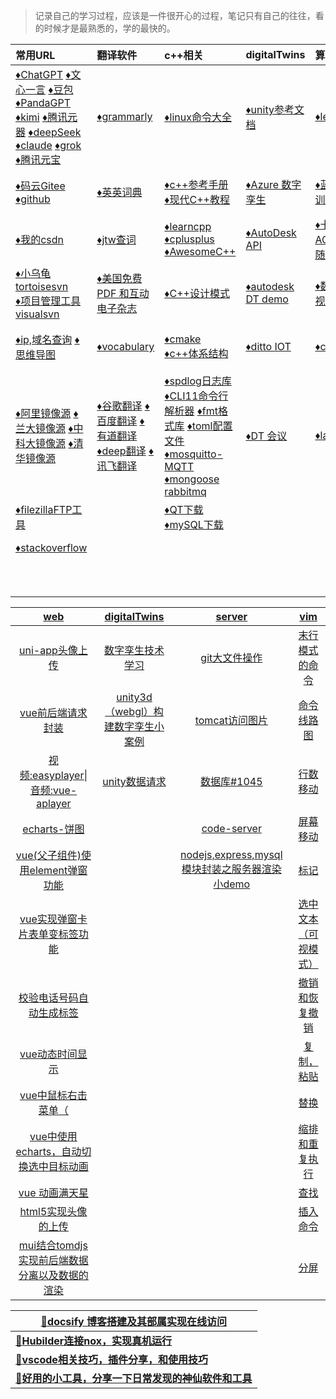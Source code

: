 > 记录自己的学习过程，应该是一件很开心的过程，笔记只有自己的往往，看的时候才是最熟悉的，学的最快的。
<color-tool></color-tool>


| 常用URL                                                      | 翻译软件                                                     | c++相关                                                      | digitalTwins                                                 | 算法                                                         | web                                                          | work                                                         |
| :----------------------------------------------------------- | :----------------------------------------------------------- | :----------------------------------------------------------- | :----------------------------------------------------------- | :----------------------------------------------------------- | :----------------------------------------------------------- | ------------------------------------------------------------ |
| [♦️ChatGPT](https://chat.openai.com/)         [♦️文心一言](https://yiyan.baidu.com/)         [♦️豆包](https://www.doubao.com/)        [♦️PandaGPT ](https://panda-gpt.github.io/)        [♦️kimi](https://kimi.moonshot.cn/)       [♦️腾讯元器](https://yuanqi.tencent.com/)   [♦️deepSeek](https://chat.deepseek.com/)     [♦️claude](https://claude.ai/new)  [♦️grok](https://grok.com/) [♦️腾讯元宝](https://yuanbao.tencent.com/chat/naQivTmsDa) | [♦️grammarly](https://www.grammarly.com/)                     | [♦️linux命令大全](https://www.linuxcool.com/)                 | [♦️unity参考文档](https://docs.unity.cn/cn/current/Manual/index.html) | [♦️leetcode](https://leetcode.cn/)                            | [♦️npm官网](https://www.npmjs.com/)  [♦️node官网](https://nodejs.org/zh-cn) | [♦️web面试](/study/web/web_interview/)                        |
| [♦️码云Gitee](https://gitee.com/)      [♦️github](https://github.com/) | [♦️英英词典](https://www.dictionary.com/browse/name#)         | [♦️c++参考手册](https://zh.cppreference.com/w/%E9%A6%96%E9%A1%B5)   [♦️现代C++教程](https://changkun.de/modern-cpp/zh-cn/02-usability/#nullptr) | [♦️Azure 数字孪生](https://learn.microsoft.com/zh-cn/azure/digital-twins/overview) | [♦️蓝桥杯算法训练](https://www.dotcpp.com/oj/status.php?user=zjxweb) | [♦️TypeScript](https://www.tslang.cn/docs/handbook/typescript-in-5-minutes.html)  [ES6](https://es6.ruanyifeng.com/) | [♦️小林coding后端](https://xiaolincoding.com/)                |
| [♦️我的csdn](https://mp.csdn.net/mp_blog/manage/article)      | [♦️jtw查词](http://www.just-the-word.com/)                    | [♦️learncpp](https://www.learncpp.com/)   [♦️cplusplus](https://cplusplus.com/)  [♦️AwesomeC++](https://cpp.libhunt.com/) | [♦️AutoDesk API](https://aps.autodesk.com/en/docs/model-derivative/v2/developers_guide/basics/) | [♦️卡玛网 ACM](https://kamacoder.com/loginpage.php)  [♦️代码随想录](https://programmercarl.com/) | [♦️vue2](https://v2.cn.vuejs.org/)   [♦️vue3](https://cn.vuejs.org/guide/introduction.html)  [♦️Angular](https://angular.io/)  [♦️recat](https://react.docschina.org/) | [♦️牛客](https://www.nowcoder.com/)                           |
| [♦️小乌龟tortoisesvn](https://www.tortoisesvn.net/downloads.zh.html)  <br />[♦️项目管理工具visualsvn](https://www.visualsvn.com/server/download/) | [♦️美国免费 PDF 和互动电子杂志](https://magazinelib.com/usa2/page/2/) | [♦️C++设计模式](https://refactoringguru.cn/design-patterns)   | [♦️autodesk DT demo](https://forge-digital-twin.autodesk.io/) | [♦️数据结构可视化](https://visualgo.net/zh)                   | [♦️vue脚手架CLI](https://cli.vuejs.org/zh/guide/)             | [♦️java面试](https://javaguide.cn/database/mongodb/mongodb-questions-02.html) |
| [♦️ip,域名查询](https://sites.ipaddress.com/raw.githubusercontent.com/)     [♦️思维导图](https://www.processon.com/login) | [♦️vocabulary](https://www.vocabulary.com/)                   | [♦️cmake](https://cmake.org/)  [♦️c++体系结构](https://stibel.icu/md/guide/c++-overview.html) | [♦️ditto  IOT](https://github.com/eclipse-ditto/ditto)        | [♦️codeforces](https://codeforces.com/)                       | [♦️Element-ui](https://element.eleme.cn/#/zh-CN)  [♦️layui](https://layui.dev/) | [♦️爱编程的大丙](https://subingwen.cn/)                       |
| [♦️阿里镜像源](https://developer.aliyun.com/mirror/)  [♦️兰大镜像源](http://mirror.lzu.edu.cn/)    [♦️中科大镜像源](https://mirrors.ustc.edu.cn/)  [♦️清华镜像源](https://mirrors4.tuna.tsinghua.edu.cn/help/anaconda/) | [♦️谷歌翻译](https://translate.google.com/)  [♦️百度翻译](https://fanyi.baidu.com/#en/zh/steer)   [♦️有道翻译](https://fanyi.youdao.com/indexLLM.html#/)  [♦️deep翻译](https://www.deepl.com/translator)   [♦️讯飞翻译](https://fanyi.iflyrec.com/) | [♦️spdlog日志库](https://github.com/gabime/spdlog)  [♦️CLI11命令行解析器](https://github.com/CLIUtils/CLI11)   [♦️fmt格式库](https://fmt.dev/latest/index.html)     [♦️toml配置文件](https://toml.io/cn/)       [♦️mosquitto-MQTT](https://mosquitto.org/)  [♦️mongoose](https://mongoose.ws/)   [rabbitmq](https://www.rabbitmq.com/tutorials/tutorial-one-python.html) | [♦️DT 会议](https://digitaltwin1.org/)                        | [♦️labuladong](https://labuladong.online/algo)                | [♦️NutUI-移动端](https://nutui.jd.com/#/)   [♦️AntDesignMobile](https://mobile.ant.design/zh/guide/quick-start/)   [♦️vant移动端](https://vant-contrib.gitee.io/vant/#/zh-CN/)  [♦️uviewui](https://www.uviewui.com/)    [♦️flutter](https://flutter.dev/)   [♦️uni-app](https://zh.uniapp.dcloud.io/) |                                                              |
| [♦️filezillaFTP工具](https://filezilla-project.org/download.php?type=client) |                                                              | [♦️QT下载](https://download.qt.io/)   [♦️mySQL下载](https://downloads.mysql.com/archives/community/) |                                                              |                                                              | [♦️less](https://lesscss.org/)   [♦️sass](https://www.sass.hk/guide/)  [♦️动画 CSS](https://animate.style/) |                                                              |
| [♦️stackoverflow](https://stackoverflow.com/)                 |                                                              |                                                              |                                                              |                                                              | [♦️Three.js](https://threejs.org/)   [♦️WEBGL](https://webglfundamentals.org/webgl/lessons/zh_cn/) |                                                              |
|                                                              |                                                              |                                                              |                                                              |                                                              | [♦️日期momentjs](http://momentjs.cn/)  [♦️CDN外链库](https://cdnjs.com/) |                                                              |


| [web](techBlog/web/)  | [digitalTwins](techBlog/digitalTwins/) | [server](techBlog/server/) | [vim](techBlog/vim/)  |
| :--: | :----------: | :----: | :--: |
| [uni-app头像上传](techBlog/web/?id=一-uni-app头像上传（完善个人信息功能），后端nodejsmysql) | [数字孪生技术学习](techBlog/digitalTwins/?id=数字孪生技术学习) | [git大文件操作](techBlog/server/?id=一git的基本操作，大文件上传（码云和github）和出现error处理) | [末行模式的命令](techBlog/vim/?id=末行模式的命令) |
| [vue前后端请求封装](techBlog/web/?id=二vue前后端分离项目各种请求封装应用) | [unity3d（webgl）构建数字孪生小案例](techBlog/digitalTwins/?id=unity3d（webgl）构建数字孪生小案例) | [tomcat访问图片](techBlog/server/?id=二怎么访问云服务器上的图片) | [命令线路图](techBlog/vim/?id=命令线路图) |
| [视频:easyplayer\|音频:vue-aplayer](techBlog/web/?id=三web视频播放组件（easyplayer）和音频组件播放封装（vue-aplayer）) | [unity数据请求](techBlog/digitalTwins/?id=unity-3d与服务器以及数据库进行数据交互！！！（unitywebrequest）) | [数据库#1045](techBlog/server/?id=三-1045-无法登录-mysql-服务器) | [行数移动](techBlog/vim/?id=行数移动) |
| [echarts-饼图](techBlog/web/?id=四echarts-饼图) |              | [code-server](techBlog/server/?id=四code-server详细安装) | [屏幕移动](techBlog/vim/?id=屏幕移动) |
| [vue(父子组件)使用element弹窗功能](techBlog/web/?id=五-vue（父子组件）使用element弹窗功能) |              | [nodejs,express,mysql模块封装之服务器渲染小demo](techBlog/server/?id=五-nodejsexpressmysql模块封装之服务器渲染小demo) | [标记](techBlog/vim/?id=标记) |
| [vue实现弹窗卡片表单变标签功能](techBlog/web/?id=六vue实现弹窗卡片表单变标签功能) |              |        | [选中文本（可视模式）](techBlog/vim/?id=选中文本（可视模式）) |
| [校验电话号码自动生成标签](techBlog/web/?id=九-校验电话号码自动生成标签（包含多个粘体复制生成标签）) |              |        | [撤销和恢复撤销](techBlog/vim/?id=撤销和回复撤销) |
| [vue动态时间显示](techBlog/web/?id=十vue动态时间显示) | | | [复制，粘贴](techBlog/vim/?id=复制，粘贴) |
| [vue中鼠标右击菜单（](techBlog/web/?id=十一-vue中鼠标右击菜单（rightmenu），以及回调处理) | | | [替换](techBlog/vim/?id=替换) |
| [vue中使用echarts，自动切换选中目标动画](techBlog/web/?id=十二vue中使用echarts，自动切换选中目标动画) | | | [缩排和重复执行](techBlog/vim/?id=缩排和重复执行) |
| [vue 动画满天星](techBlog/web/?id=十三vue项目中particles的使用，来实现屏幕飘浮小星星动画（满天星）) | | | [查找](techBlog/vim/?id=查找) |
| [html5实现头像的上传](techBlog/web/?id=十五html5实现头像的上传) | | | [插入命令](techBlog/vim/?id=插入命令) |
| [mui结合tomdjs实现前后端数据分离以及数据的渲染](techBlog/web/?id=十六mui结合tomdjs实现前后端数据分离以及数据的渲染) | | | [分屏](techBlog/vim/?id=分屏命令) |


| [📁docsify 博客搭建及其部属实现在线访问](/tips/docsify/)      |
| ------------------------------------------------------------ |
| [📁**Hubilder连接nox，实现真机运行**](/tips/noxHubilder/)     |
| [📁**vscode相关技巧，插件分享，和使用技巧**](/tips/vsCodeTools/) |
| [📁**好用的小工具，分享一下日常发现的神仙软件和工具**](http://localhost:3000/#/tips/goodTools/) |

